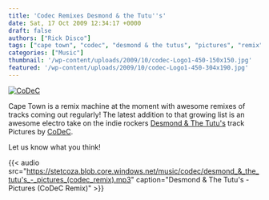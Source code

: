 ```yaml
---
title: 'Codec Remixes Desmond & the Tutu''s'
date: Sat, 17 Oct 2009 12:34:17 +0000
draft: false
authors: ["Rick Disco"]
tags: ["cape town", "codec", "desmond & the tutus", "pictures", "remix"]
categories: ["Music"]
thumbnail: '/wp-content/uploads/2009/10/codec-Logo1-450-150x150.jpg'
featured: '/wp-content/uploads/2009/10/codec-Logo1-450-304x190.jpg'
---
```


[![CoDeC](/wp-content/uploads/2009/10/codec-Logo1-450.jpg "CoDeC")](/wp-content/uploads/2009/10/codec-Logo1-450.jpg)

Cape Town is a remix machine at the moment with awesome remixes of tracks coming out regularly! The latest addition to that growing list is an awesome electro take on the indie rockers [Desmond & The Tutu's](http://www.desmondandthetutus.co.za "Not the most exciting website...") track Pictures by [CoDeC](/artists/codec/ "CoDeC").

Let us know what you think!

{{< audio
    src="https://stetcoza.blob.core.windows.net/music/codec/desmond_&_the_tutu's_-_pictures_(codec_remix).mp3"
    caption="Desmond & The Tutu's - Pictures (CoDeC Remix)" >}}

